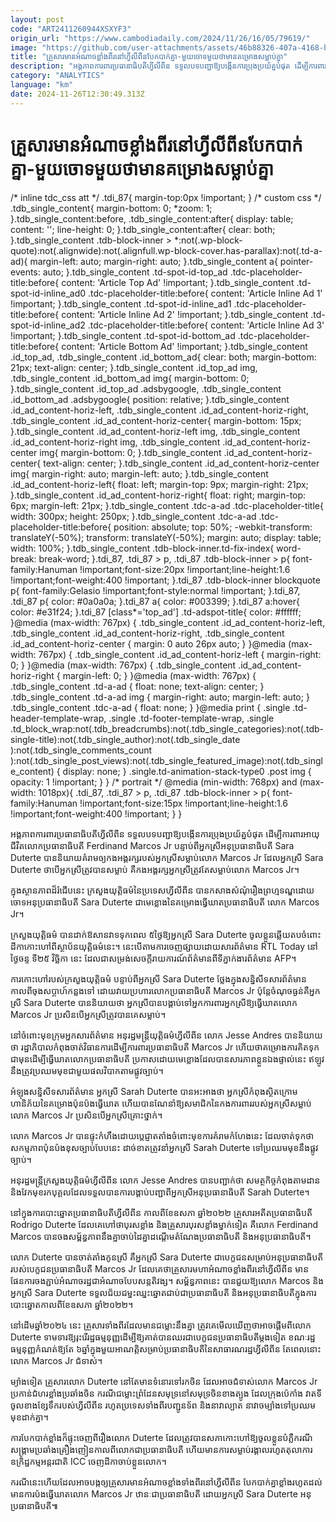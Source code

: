 ```yaml
---
layout: post
code: "ART2411260944XSXYF3"
origin_url: "https://www.cambodiadaily.com/2024/11/26/16/05/79619/"
image: "https://github.com/user-attachments/assets/46b88326-407a-4168-b35d-d9a52f758ab6"
title: "គ្រួសារ​មាន​អំណាច​ខ្លាំង​ពីរ​នៅ​ហ្វីលីពីន​បែកបាក់​គ្នា-មួយ​ចោទ​មួយ​ថា​មាន​គម្រោង​សម្លាប់​គ្នា"
description: "អង្គភាព​ការពារ​ប្រធានាធិបតី​ហ្វីលីពីន ទទួល​បទបញ្ជា​ឱ្យ​បង្កើន​ការ​ប្រុងប្រយ័ត្ន​បំផុត ដើម្បី​ការពារ​អាយុជីវិត​លោក​ប្រធានាធិបតី Ferdinand Marcos Jr បន្ទាប់ពី​អ្នកស្រី​អនុប្រធានាធិបតី Sara Duterte បាន​និយាយ​គំរាម​ឲ្យ​កង​អង្គរក្ស​របស់​អ្នកស្រី​សម្លាប់​លោក Marcos Jr ដែល​អ្នកស្រី Sara Duterte ថា​បើ​អ្នកស្រី​ត្រូវ​បាន​សម្លាប់ គឺ​កង​អង្គរក្ស​អ្នកស្រី​ត្រូវតែ​សម្លាប់​លោក Marcos Jr។"
category: "ANALYTICS"
language: "km"
date: 2024-11-26T12:30:49.313Z
---
```


# គ្រួសារ​មាន​អំណាច​ខ្លាំង​ពីរ​នៅ​ហ្វីលីពីន​បែកបាក់​គ្នា-មួយ​ចោទ​មួយ​ថា​មាន​គម្រោង​សម្លាប់​គ្នា

/\* inline tdc\_css att \*/ .tdi\_87{ margin-top:0px !important; } /\* custom css \*/ .tdb\_single\_content{ margin-bottom: 0; \*zoom: 1; }.tdb\_single\_content:before, .tdb\_single\_content:after{ display: table; content: ''; line-height: 0; }.tdb\_single\_content:after{ clear: both; }.tdb\_single\_content .tdb-block-inner > \*:not(.wp-block-quote):not(.alignwide):not(.alignfull.wp-block-cover.has-parallax):not(.td-a-ad){ margin-left: auto; margin-right: auto; }.tdb\_single\_content a{ pointer-events: auto; }.tdb\_single\_content .td-spot-id-top\_ad .tdc-placeholder-title:before{ content: 'Article Top Ad' !important; }.tdb\_single\_content .td-spot-id-inline\_ad0 .tdc-placeholder-title:before{ content: 'Article Inline Ad 1' !important; }.tdb\_single\_content .td-spot-id-inline\_ad1 .tdc-placeholder-title:before{ content: 'Article Inline Ad 2' !important; }.tdb\_single\_content .td-spot-id-inline\_ad2 .tdc-placeholder-title:before{ content: 'Article Inline Ad 3' !important; }.tdb\_single\_content .td-spot-id-bottom\_ad .tdc-placeholder-title:before{ content: 'Article Bottom Ad' !important; }.tdb\_single\_content .id\_top\_ad, .tdb\_single\_content .id\_bottom\_ad{ clear: both; margin-bottom: 21px; text-align: center; }.tdb\_single\_content .id\_top\_ad img, .tdb\_single\_content .id\_bottom\_ad img{ margin-bottom: 0; }.tdb\_single\_content .id\_top\_ad .adsbygoogle, .tdb\_single\_content .id\_bottom\_ad .adsbygoogle{ position: relative; }.tdb\_single\_content .id\_ad\_content-horiz-left, .tdb\_single\_content .id\_ad\_content-horiz-right, .tdb\_single\_content .id\_ad\_content-horiz-center{ margin-bottom: 15px; }.tdb\_single\_content .id\_ad\_content-horiz-left img, .tdb\_single\_content .id\_ad\_content-horiz-right img, .tdb\_single\_content .id\_ad\_content-horiz-center img{ margin-bottom: 0; }.tdb\_single\_content .id\_ad\_content-horiz-center{ text-align: center; }.tdb\_single\_content .id\_ad\_content-horiz-center img{ margin-right: auto; margin-left: auto; }.tdb\_single\_content .id\_ad\_content-horiz-left{ float: left; margin-top: 9px; margin-right: 21px; }.tdb\_single\_content .id\_ad\_content-horiz-right{ float: right; margin-top: 6px; margin-left: 21px; }.tdb\_single\_content .tdc-a-ad .tdc-placeholder-title{ width: 300px; height: 250px; }.tdb\_single\_content .tdc-a-ad .tdc-placeholder-title:before{ position: absolute; top: 50%; -webkit-transform: translateY(-50%); transform: translateY(-50%); margin: auto; display: table; width: 100%; }.tdb\_single\_content .tdb-block-inner.td-fix-index{ word-break: break-word; }.tdi\_87, .tdi\_87 > p, .tdi\_87 .tdb-block-inner > p{ font-family:Hanuman !important;font-size:20px !important;line-height:1.6 !important;font-weight:400 !important; }.tdi\_87 .tdb-block-inner blockquote p{ font-family:Gelasio !important;font-style:normal !important; }.tdi\_87, .tdi\_87 p{ color: #0a0a0a; }.tdi\_87 a{ color: #003399; }.tdi\_87 a:hover{ color: #e31f24; }.tdi\_87 \[class\*='top\_ad'\] .td-adspot-title{ color: #ffffff; }@media (max-width: 767px) { .tdb\_single\_content .id\_ad\_content-horiz-left, .tdb\_single\_content .id\_ad\_content-horiz-right, .tdb\_single\_content .id\_ad\_content-horiz-center { margin: 0 auto 26px auto; } }@media (max-width: 767px) { .tdb\_single\_content .id\_ad\_content-horiz-left { margin-right: 0; } }@media (max-width: 767px) { .tdb\_single\_content .id\_ad\_content-horiz-right { margin-left: 0; } }@media (max-width: 767px) { .tdb\_single\_content .td-a-ad { float: none; text-align: center; } .tdb\_single\_content .td-a-ad img { margin-right: auto; margin-left: auto; } .tdb\_single\_content .tdc-a-ad { float: none; } }@media print { .single .td-header-template-wrap, .single .td-footer-template-wrap, .single .td\_block\_wrap:not(.tdb\_breadcrumbs):not(.tdb\_single\_categories):not(.tdb-single-title):not(.tdb\_single\_author):not(.tdb\_single\_date ):not(.tdb\_single\_comments\_count ):not(.tdb\_single\_post\_views):not(.tdb\_single\_featured\_image):not(.tdb\_single\_content) { display: none; } .single.td-animation-stack-type0 .post img { opacity: 1 !important; } } /\* portrait \*/ @media (min-width: 768px) and (max-width: 1018px){ .tdi\_87, .tdi\_87 > p, .tdi\_87 .tdb-block-inner > p{ font-family:Hanuman !important;font-size:15px !important;line-height:1.6 !important;font-weight:400 !important; } }

អង្គភាព​ការពារ​ប្រធានាធិបតី​ហ្វីលីពីន ទទួល​បទបញ្ជា​ឱ្យ​បង្កើន​ការ​ប្រុងប្រយ័ត្ន​បំផុត ដើម្បី​ការពារ​អាយុជីវិត​លោក​ប្រធានាធិបតី Ferdinand Marcos Jr បន្ទាប់ពី​អ្នកស្រី​អនុប្រធានាធិបតី Sara Duterte បាន​និយាយ​គំរាម​ឲ្យ​កង​អង្គរក្ស​របស់​អ្នកស្រី​សម្លាប់​លោក Marcos Jr ដែល​អ្នកស្រី Sara Duterte ថា​បើ​អ្នកស្រី​ត្រូវ​បាន​សម្លាប់ គឺ​កង​អង្គរក្ស​អ្នកស្រី​ត្រូវតែ​សម្លាប់​លោក Marcos Jr។

ក្នុង​ស្ថានភាព​ដ៏​រំជើប​នេះ ក្រសួង​យុត្តិធម៌​នៃ​ប្រទេស​ហ្វីលីពីន បាន​កសាង​សំណុំរឿង​ព្រហ្មទណ្ឌ​ដោយ​ចោទ​អនុប្រធានាធិបតី Sara Duterte ជា​មេខ្លោង​នៃ​គម្រោង​ធ្វើ​ឃាត​ប្រធានាធិបតី លោក Marcos Jr។

ក្រសួង​យុត្តិធម៌ បាន​ដាក់​ឱសានវាទ​ទុក​ពេល ៥​ថ្ងៃ​ឱ្យ​អ្នកស្រី Sara Duterte ចូល​ខ្លួន​ឆ្លើយតប​ចំពោះ​ដីកា​កោះហៅ​ពី​ស្ថាប័ន​យុត្តិធម៌​នេះ។ នេះ​បើ​តាម​ការ​ចេញ​ផ្សាយ​ដោយ​សារព័ត៌មាន RTL Today នៅ​ថ្ងៃ​ចន្ទ ទី​២៥ វិច្ឆិកា នេះ ដែល​ជា​សម្រង់​សេចក្តី​រាយការណ៍​ព័ត៌មាន​ពី​ទីភ្នាក់ងារ​ព័ត៌មាន AFP។

ការ​កោះហៅ​របស់​ក្រសួង​យុត្តិធម៌ បន្ទាប់ពី​អ្នកស្រី Sara Duterte ថ្លែង​ក្នុង​សន្និសីទ​សារព័ត៌មាន​កាលពី​ចុង​សប្តាហ៍​កន្លង​ទៅ ដោយ​វាយប្រហារ​លោក​ប្រធានាធិបតី Marcos Jr ប៉ុន្តែ​ចំណុច​ធ្ងន់​គឺ​អ្នកស្រី Sara Duterte បាន​និយាយ​ថា អ្នកស្រី​បាន​បង្គាប់​ទៅ​អ្នក​ការពារ​អ្នកស្រី​ឱ្យ​ធ្វើ​ឃាត​លោក Marcos Jr ប្រសិនបើ​អ្នកស្រី​ត្រូវ​បាន​គេ​សម្លាប់។

នៅ​ចំពោះ​មុខ​ក្រុម​អ្នក​សារព័ត៌មាន អនុរដ្ឋមន្ត្រី​យុត្តិធម៌​ហ្វីលីពីន លោក Jesse Andres បាន​និយាយ​ថា រដ្ឋាភិបាល​កំពុង​ចាត់​វិធានការ​ដើម្បី​ការពារ​ប្រធានាធិបតី Marcos Jr ហើយ​ថា​គម្រោង​ការ​គិត​ទុក​ជា​មុន​ដើម្បី​ធ្វើ​ឃាត​លោក​ប្រធានាធិបតី ប្រកាស​ដោយ​មេខ្លោង​ដែល​បាន​សារភាព​ខ្លួនឯង​ផ្ទាល់​នេះ ឥឡូវ​នឹង​ត្រូវ​ប្រឈមមុខ​ជាមួយ​ផលវិបាក​តាម​ផ្លូវ​ច្បាប់។

អំឡុង​សន្និសីទ​សារព័ត៌មាន អ្នកស្រី Sarah Duterte បាន​អះអាង​ថា អ្នកស្រី​កំពុង​ស្ថិត​ក្រោម​ហានិភ័យ​នៃ​គម្រោង​ប៉ុនប៉ង​ធ្វើ​ឃាត ហើយ​បាន​ណែនាំ​ឱ្យ​សមាជិក​នៃ​កងការពារ​របស់​អ្នកស្រី​សម្លាប់​លោក Marcos Jr ប្រសិនបើ​អ្នកស្រី​គ្រោះថ្នាក់។

លោក Marcos Jr បាន​ផ្ទុះ​កំហឹង​ដោយ​ប្ដេជ្ញា​តតាំង​ចំពោះមុខ​ការ​គំរាមកំហែង​នេះ ដែល​ចាត់ទុក​ថា​សកម្មភាព​ប៉ុនប៉ង​ខុស​ច្បាប់​បែប​នេះ ដាច់ខាត​ត្រូវ​នាំ​អ្នកស្រី Sarah Duterte ទៅ​ប្រឈមមុខ​នឹង​ផ្លូវច្បាប់។

អនុរដ្ឋមន្ត្រី​ក្រសួង​យុត្តិធម៌​ហ្វីលីពីន លោក Jesse Andres បាន​បញ្ជាក់​ថា សមត្ថកិច្ច​កំពុង​តាមដាន និង​វែកមុខ​រក​បុគ្គល​ដែល​ទទួល​បាន​ការ​បង្គាប់​បញ្ជា​ពី​អ្នកស្រី​អនុប្រធានាធិបតី Sarah Duterte។

នៅ​ក្នុង​ការ​បោះឆ្នោត​ប្រធានាធិបតី​ហ្វីលីពីន កាលពី​ខែ​ឧសភា ឆ្នាំ​២០២២ គ្រួសារ​អតីត​ប្រធានាធិបតី Rodrigo Duterte ដែល​គេ​ហៅថា​បុរស​ខ្លាំង និង​គ្រួសារ​បុរស​ខ្លាំង​ម្នាក់​ទៀត គឺ​លោក Ferdinand Marcos បាន​ចង​សម្ព័ន្ធភាព​នឹង​គ្នា​ចាប់​ដៃ​គ្នា​ដណ្ដើម​តំណែង​ប្រធានាធិបតី និង​អនុប្រធានាធិបតី។

លោក Duterte បាន​ចាត់តាំង​កូនស្រី គឺ​អ្នកស្រី Sara Duterte ជា​បេក្ខជន​សម្រាប់​អនុប្រធានាធិបតី​របស់​បេក្ខជន​ប្រធានាធិបតី Marcos Jr ដែល​គេ​ថា​គ្រួសារ​មហាអំណាច​ខ្លាំង​ពីរ​នៅ​ហ្វីលីពីន មាន​ផែនការ​ចងភ្ជាប់​អំណាច​រដ្ឋ​ជា​អំណាច​បែប​សន្តតិវង្ស។ សម្ព័ន្ធភាព​នេះ បាន​ជួយ​ឱ្យ​លោក Marcos និង​អ្នកស្រី Sara Duterte ទទួល​ជ័យជម្នះ​ឈ្នះ​ឆ្នោត​ជាប់​ជា​ប្រធានាធិបតី និង​អនុប្រធានាធិបតី​ក្នុង​ការ​បោះឆ្នោត​កាលពី​ខែ​ឧសភា ឆ្នាំ​២០២២។

នៅ​ដើម​ឆ្នាំ​២០២៤ នេះ គ្រួសារ​ទាំង​ពីរ​ដែល​មាន​ជម្លោះ​នឹង​គ្នា ត្រូវ​គេ​មើល​ឃើញ​ថា​អាច​ផ្ដើម​ពី​លោក Duterte ទាមទារ​ឱ្យ​រុះរើ​រដ្ឋធម្មនុញ្ញ​ដើម្បី​ឱ្យ​គាត់​បាន​ឈរ​ជា​បេក្ខជន​ប្រធានាធិបតី​ម្ដង​ទៀត ខណៈ​រដ្ឋធម្មនុញ្ញ​កំណត់​ឱ្យ​តែ ៦​ឆ្នាំ​ក្នុង​មួយ​អាណត្តិ​សម្រាប់​ប្រធានាធិបតី​នៃ​សាធារណរដ្ឋ​ហ្វីលីពីន តែ​ពេល​នោះ លោក Marcos Jr ជំទាស់។

ម្យ៉ាង​ទៀត គ្រួសារ​លោក Duterte នៅតែ​មាន​ទំនោរ​ទៅ​រក​ចិន ដែល​អាច​ជំទាស់​លោក Marcos Jr ប្រកាន់​ជំហរ​ខ្លាំង​ប្រឆាំង​ចិន ករណី​ជម្លោះ​ព្រំដែន​សមុទ្រ​នៅ​សមុទ្រ​ចិន​ខាងត្បូង ដែល​ក្រុង​ប៉េកាំង វាតទី​ចូល​ខាង​ខ្សែទឹក​របស់​ហ្វីលីពីន រហូត​ប្រទេស​ទាំង​ពីរ​បញ្ជូន​ទ័ព និង​នាវា​ល្បាត នាវាចម្បាំង​ទៅ​ប្រឈមមុខ​ដាក់​គ្នា។

ការ​បែកបាក់​ខ្លាំង​ក៏​ផ្ទុះ​ចេញពី​រឿង​លោក Duterte ដែល​ត្រូវ​បាន​សភា​កោះហៅ​ឱ្យ​ចូល​ខ្លួន​បំភ្លឺ​ករណី​សង្គ្រាម​ប្រឆាំង​គ្រឿងញៀន​កាលពី​លោក​ជា​ប្រធានាធិបតី ហើយ​មាន​ការ​សម្លាប់​រង្គាល​រហូត​តុលាការ​ឧក្រិដ្ឋកម្ម​អន្តរជាតិ ICC ចេញ​ដីកា​ចាប់​ខ្លួន​លោក។

ករណី​នេះ​ហើយ​ដែល​អាច​បង្ក​ឲ្យ​គ្រួសារ​មាន​អំណាច​ខ្លាំង​ទាំង​ពីរ​នៅ​ហ្វីលីពីន បែកបាក់​គ្នា​ខ្លាំង​រហូត​ដល់​មាន​ការ​ប៉ង​ធ្វើ​ឃាត​លោក Marcos Jr ឋានៈ​ជា​ប្រធានាធិបតី ដោយ​អ្នកស្រី Sara Duterte អនុប្រធានាធិបតី៕
